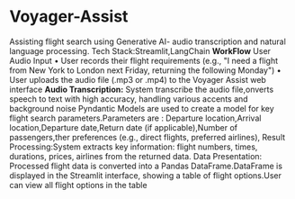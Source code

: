 # Voyager-Assist
Assisting flight search using Generative AI-  audio transcription and natural language processing. 
Tech Stack:Streamlit,LangChain
**WorkFlow**
User Audio Input
•	User records their flight requirements (e.g., "I need a flight from New York to London next Friday, returning the following Monday")
•	User uploads the audio file (.mp3 or .mp4) to the Voyager Assist web interface
**Audio Transcription:** System transcribe the audio file,onverts speech to text with high accuracy, handling various accents and background noise
Pyndantic Models are used to create a model for key flight search parameters.Parameters are : Departure location,Arrival location,Departure date,Return date (if applicable),Number of passengers,ther preferences (e.g., direct flights, preferred airlines), 
Result Processing:System extracts key information: flight numbers, times, durations, prices, airlines from the returned data.
Data Presentation: Processed flight data is converted into a Pandas DataFrame.DataFrame is displayed in the Streamlit interface, showing a table of flight options.User can view all flight options in the table
